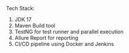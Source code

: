 Tech Stack:
1. JDK 17
2. Maven Build tool
3. TestNG for test runner and parallel execution
4. Allure Report for reporting
5. CI/CD pipeline using Docker and Jenkins

